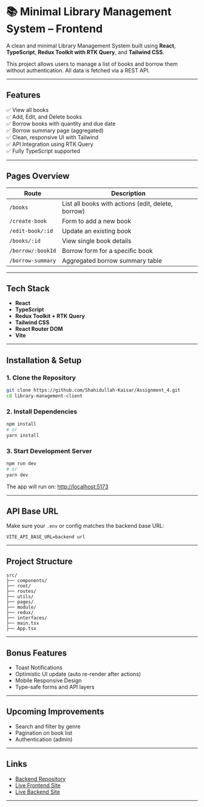 
# 📚 Minimal Library Management System – Frontend

A clean and minimal Library Management System built using **React**, **TypeScript**, **Redux Toolkit with RTK Query**, and **Tailwind CSS**.

This project allows users to manage a list of books and borrow them without authentication. All data is fetched via a REST API.

---

## Features

✅ View all books  
✅ Add, Edit, and Delete books  
✅ Borrow books with quantity and due date  
✅ Borrow summary page (aggregated)  
✅ Clean, responsive UI with Tailwind  
✅ API Integration using RTK Query  
✅ Fully TypeScript supported

---

## Pages Overview

| Route | Description |
|-------|-------------|
| `/books` | List all books with actions (edit, delete, borrow) |
| `/create-book` | Form to add a new book |
| `/edit-book/:id` | Update an existing book |
| `/books/:id` | View single book details |
| `/borrow/:bookId` | Borrow form for a specific book |
| `/borrow-summary` | Aggregated borrow summary table |

---

## Tech Stack

- **React**
- **TypeScript**
- **Redux Toolkit + RTK Query**
- **Tailwind CSS**
- **React Router DOM**
- **Vite**

---


## Installation & Setup

### 1. Clone the Repository

```bash
git clone https://github.com/Shahidullah-Kaisar/Assignment_4.git
cd library-management-client
```

### 2. Install Dependencies

```bash
npm install
# or
yarn install
```

### 3. Start Development Server

```bash
npm run dev
# or
yarn dev
```

The app will run on: [http://localhost:5173](http://localhost:5173)

---

## API Base URL

Make sure your `.env` or config matches the backend base URL:

```
VITE_API_BASE_URL=backend url
```

---

## Project Structure

```
src/
├── components/ 
├── root/
├── routes/
├── utils/
├── pages/ 
├── module/         
├── redux/           
├── interfaces/       
├── main.tsx         
├── App.tsx           

```

---

## Bonus Features

- Toast Notifications
- Optimistic UI update (auto re-render after actions)
- Mobile Responsive Design
- Type-safe forms and API layers

---

## Upcoming Improvements

- Search and filter by genre
- Pagination on book list
- Authentication (admin)

---


## Links

- [Backend Repository](https://github.com/Shahidullah-Kaisar/Library-Management-Server.git)  
- [Live Frontend Site](https://your-live-site.com)
- [Live Backend Site](https://your-live-site.com)

---


